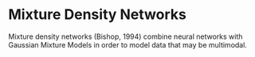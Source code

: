 # Mixture Density Networks

Mixture density networks (Bishop, 1994) combine
neural networks with Gaussian Mixture Models in
order to model data that may be multimodal.